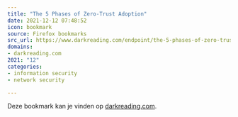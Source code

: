 ```yaml
---
title: "The 5 Phases of Zero-Trust Adoption"
date: 2021-12-12 07:48:52
icon: bookmark
source: Firefox bookmarks
src_url: https://www.darkreading.com/endpoint/the-5-phases-of-zero-trust-adoption
domains:
- darkreading.com
2021: "12"
categories:
- information security
- network security

---
```

Deze bookmark kan je vinden op [darkreading.com](https://www.darkreading.com/endpoint/the-5-phases-of-zero-trust-adoption).

